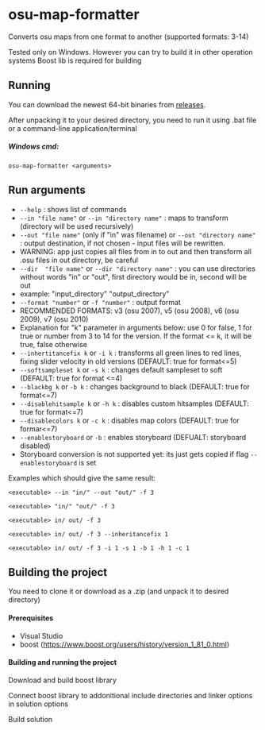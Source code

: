 # osu-map-formatter
Converts osu maps from one format to another (supported formats: 3-14)

Tested only on Windows. However you can try to build it in other operation systems
Boost lib is required for building

## Running

You can download the newest 64-bit binaries from [releases](https://github.com/Givikap120/osu-map-formatter/releases).

After unpacking it to your desired directory, you need to run it using .bat file or a command-line application/terminal

##### Windows cmd:
```
osu-map-formatter <arguments>
```

## Run arguments
* `--help` : shows list of commands
* `--in "file name"` or `--in "directory name"` : maps to transform (directory will be used recursively)
* `--out "file name"` (only if "in" was filename) or `--out "directory name"` : output destination, if not chosen - input files will be rewritten. 
* WARNING: app just copies all files from in to out and then transform all .osu files in out directory, be careful
* `--dir  "file name"` or `--dir "directory name"` : you can use directories without words "in" or "out", first directory would be in, second will be out
* example: "input_directory\" "output_directory\"
* `--format "number"` or `-f "number"` : output format
* RECOMMENDED FORMATS: v3 (osu 2007), v5 (osu 2008), v6 (osu 2009), v7 (osu 2010)
* Explanation for "k" parameter in arguments below: use 0 for false, 1 for true or number from 3 to 14 for the version. If the format <= k, it will be true, false otherwise
* `--inhertitancefix k` or `-i k` : transforms all green lines to red lines, fixing slider velocity in old versions (DEFAULT: true for format<=5)
* `--softsampleset k` or `-s k` : changes default sampleset to soft (DEFAULT: true for format <=4)
* `--blackbg k` or `-b k` : changes background to black (DEFAULT: true for format<=7)
* `--disablehitsample k` or `-h k` : disables custom hitsamples (DEFAULT: true for format<=7)
* `--disablecolors k` or `-c k` : disables map colors (DEFAULT: true for formar<=7)
* `--enablestoryboard` or `-b` : enables storyboard (DEFUALT: storyboard disabled)
* Storyboard conversion is not supported yet: its just gets copied if flag `--enablestoryboard` is set


Examples which should give the same result:

```
<executable> --in "in/" --out "out/" -f 3

<executable> "in/" "out/" -f 3

<executable> in/ out/ -f 3

<executable> in/ out/ -f 3 --inheritancefix 1

<executable> in/ out/ -f 3 -i 1 -s 1 -b 1 -h 1 -c 1
```

## Building the project
You need to clone it or download as a .zip (and unpack it to desired directory)

#### Prerequisites

* Visual Studio
* boost (https://www.boost.org/users/history/version_1_81_0.html)

#### Building and running the project

Download and build boost library

Connect boost library to addonitional include directories and linker options in solution options

Build solution
